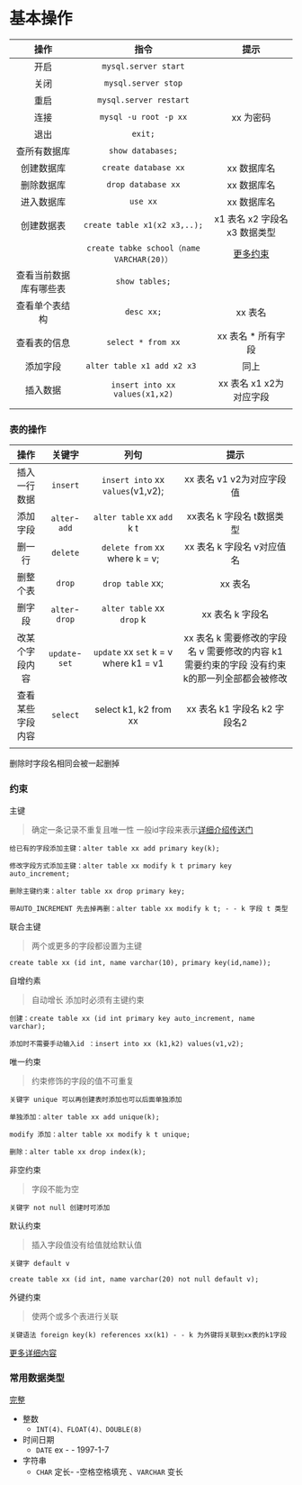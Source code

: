 # 基本操作

| 操作                   | 指令                                      | 提示                          |
| :-:                    | :-:                                       | :-:                           |
| 开启                   | `mysql.server start`                      |                               |
| 关闭                   | `mysql.server stop`                       |                               |
| 重启                   | `mysql.server restart`                    |                               |
| 连接                   | `mysql -u root -p xx`                     | xx 为密码                     |
| 退出                   | `exit;`                                   |                               |
| 查所有数据库           | `show databases;`                         |                               |
| 创建数据库             | `create database xx`                      | xx 数据库名                   |
| 删除数据库             | `drop database xx`                        | xx 数据库名                   |
| 进入数据库             | `use xx`                                  | xx 数据库名                   |
| 创建数据表             | `create table x1(x2 x3,..);`              | x1 表名 x2 字段名 x3 数据类型 |
|                        | `create tabke school（name VARCHAR(20)）` | [更多约束](#约束)             |
| 查看当前数据库有哪些表 | `show tables;`                            |                               |
| 查看单个表结构         | `desc xx;`                                | xx 表名                       |
| 查看表的信息           | `select * from xx`                        | xx 表名 * 所有字段            |
| 添加字段               | `alter table x1 add x2 x3 `               | 同上                          |
| 插入数据               | `insert into xx values(x1,x2)`            | xx 表名 x1 x2为对应字段       |
|                        |                                           |                               |


### 表的操作
| 操作             | 关键字         | 列句                                  | 提示                                                                                          |
| :-:              | :-:            | :-:                                   | :-:                                                                                           |
| 插入一行数据     | `insert`       | `insert into` xx `values`(v1,v2);     | xx 表名 v1 v2为对应字段值                                                                     |
| 添加字段         | `alter`-`add`  | `alter table` xx `add` k t            | xx表名 k 字段名 t数据类型                                                                     |
| 删一行           | `delete`       | `delete from` xx where k = v;         | xx 表名 k 字段名 v对应值名                                                                    |
| 删整个表         | `drop`         | `drop table` xx;                      | xx 表名                                                                                       |
| 删字段           | `alter`-`drop` | `alter table` xx `drop` k             | xx 表名 k 字段名                                                                              |
| 改某个字段内容   | `update`-`set` | `update` xx `set` k = v where k1 = v1 | xx 表名 k 需要修改的字段名 v 需要修改的内容 k1 需要约束的字段 没有约束k的那一列全部都会被修改 |
| 查看某些字段内容 | `select`       | select k1, k2 from xx                 | xx 表名 k1 字段名 k2 字段名2                                                                  |
|                  |                |                                       |                                                                                               |

删除时字段名相同会被一起删掉


### 约束 
主键
> 确定一条记录不重复且唯一性 一般id字段来表示[详细介绍传送门](https://www.liaoxuefeng.com/wiki/1177760294764384/1218728391867808)

    给已有的字段添加主键：alter table xx add primary key(k);
    
    修改字段方式添加主键：alter table xx modify k t primary key auto_increment;
    
    删除主键约束：alter table xx drop primary key;
    
    带AUTO_INCREMENT 先去掉再删：alter table xx modify k t; - - k 字段 t 类型
联合主键
> 两个或更多的字段都设置为主键

    create table xx (id int, name varchar(10), primary key(id,name));

自增约素
> 自动增长 添加时必须有主键约束
    
    创建：create table xx (id int primary key auto_increment, name varchar); 
    
    添加时不需要手动输入id ：insert into xx (k1,k2) values(v1,v2); 

唯一约束
> 约束修饰的字段的值不可重复
    
    关键字 unique 可以再创建表时添加也可以后面单独添加
    
    单独添加：alter table xx add unique(k);
    
    modify 添加：alter table xx modify k t unique;
    
    删除：alter table xx drop index(k);
    
非空约束
> 字段不能为空

    关键字 not null 创建时可添加
    
默认约束
> 插入字段值没有给值就给默认值
    
    关键字 default v 
    
    create table xx (id int, name varchar(20) not null default v);

外键约束
> 使两个或多个表进行关联
    
    关键语法 foreign key(k) references xx(k1) - - k 为外键将关联到xx表的k1字段 
[更多详细内容](https://www.liaoxuefeng.com/wiki/1177760294764384/1218728424164736) 

### 常用数据类型 
[完整](https://www.runoob.com/mysql/mysql-data-types.html)

+ 整数
    + `INT(4)、FLOAT(4)、DOUBLE(8)`
+ 时间日期
    + `DATE` ex - - 1997-1-7
+ 字符串
    + `CHAR` 定长- -空格空格填充 、`VARCHAR` 变长 
